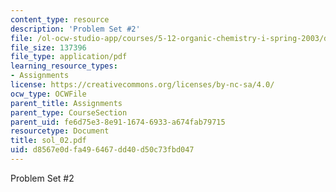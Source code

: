 ```yaml
---
content_type: resource
description: 'Problem Set #2'
file: /ol-ocw-studio-app/courses/5-12-organic-chemistry-i-spring-2003/d8567e0dfa496467dd40d50c73fbd047_sol_02.pdf
file_size: 137396
file_type: application/pdf
learning_resource_types:
- Assignments
license: https://creativecommons.org/licenses/by-nc-sa/4.0/
ocw_type: OCWFile
parent_title: Assignments
parent_type: CourseSection
parent_uid: fe6d75e3-8e91-1674-6933-a674fab79715
resourcetype: Document
title: sol_02.pdf
uid: d8567e0d-fa49-6467-dd40-d50c73fbd047
---
```

Problem Set #2